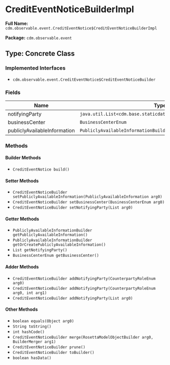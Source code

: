 # CreditEventNoticeBuilderImpl

**Full Name:** `cdm.observable.event.CreditEventNotice$CreditEventNoticeBuilderImpl`

**Package:** `cdm.observable.event`

## Type: Concrete Class

### Implemented Interfaces

- `cdm.observable.event.CreditEventNotice$CreditEventNoticeBuilder`

### Fields

| Name | Type | Description |
|------|------|-------------|
| notifyingParty | `java.util.List<cdm.base.staticdata.party.CounterpartyRoleEnum>` |  |
| businessCenter | `BusinessCenterEnum` |  |
| publiclyAvailableInformation | `PubliclyAvailableInformationBuilder` |  |

### Methods

#### Builder Methods

- `CreditEventNotice build()`

#### Setter Methods

- `CreditEventNoticeBuilder setPubliclyAvailableInformation(PubliclyAvailableInformation arg0)`
- `CreditEventNoticeBuilder setBusinessCenter(BusinessCenterEnum arg0)`
- `CreditEventNoticeBuilder setNotifyingParty(List arg0)`

#### Getter Methods

- `PubliclyAvailableInformationBuilder getPubliclyAvailableInformation()`
- `PubliclyAvailableInformationBuilder getOrCreatePubliclyAvailableInformation()`
- `List getNotifyingParty()`
- `BusinessCenterEnum getBusinessCenter()`

#### Adder Methods

- `CreditEventNoticeBuilder addNotifyingParty(CounterpartyRoleEnum arg0)`
- `CreditEventNoticeBuilder addNotifyingParty(CounterpartyRoleEnum arg0, int arg1)`
- `CreditEventNoticeBuilder addNotifyingParty(List arg0)`

#### Other Methods

- `boolean equals(Object arg0)`
- `String toString()`
- `int hashCode()`
- `CreditEventNoticeBuilder merge(RosettaModelObjectBuilder arg0, BuilderMerger arg1)`
- `CreditEventNoticeBuilder prune()`
- `CreditEventNoticeBuilder toBuilder()`
- `boolean hasData()`

